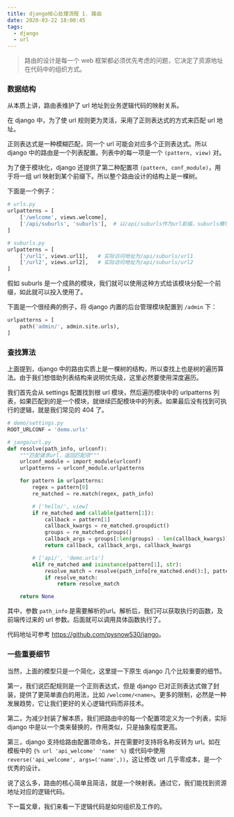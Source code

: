 ```yaml
---
title: django核心处理流程 1. 路由
date: 2020-03-22 18:00:45
tags:
  - django
  - url
---
```


> 路由的设计是每一个 web 框架都必须优先考虑的问题，它决定了资源地址在代码中的组织方式。

### 数据结构

从本质上讲，路由表维护了 url 地址到业务逻辑代码的映射关系。

在 django 中，为了使 url 规则更为灵活，采用了正则表达式的方式来匹配 url 地址。

正则表达式是一种模糊匹配，同一个 url 可能会对应多个正则表达式。所以 django 中的路由是一个列表配置。列表中的每一项是一个 `(pattern, view)` 对。

为了便于模块化，django 还提供了第二种配置项 `(pattern, conf_module)`，用于将一组 url 映射到某个前缀下。所以整个路由设计的结构上是一棵树。

下面是一个例子：

```python
# urls.py
urlpatterns = [
    ['/welcome', views.welcome],
    ['/api/suburls', 'suburls'],  # 以/api/suburls作为url前缀，suburls模块中的其它项作为剩余部分
]

# suburls.py
urlpatterns = [
    ['/url1', views.url1],   # 实际访问地址为/api/suburls/url1
    ['/url2', views.url2],   # 实际访问地址为/api/suburls/url2
]
```

假如 suburls 是一个成熟的模块，我们就可以使用这种方式给该模块分配一个前缀，如此就可以投入使用了。

下面是一个很经典的例子，将 django 内置的后台管理模块配置到 `/admin` 下：

```python
urlpatterns = [
    path('admin/', admin.site.urls),
]
```

### 查找算法

上面提到，django 中的路由实质上是一棵树的结构，所以查找上也是树的遍历算法。由于我们想借助列表结构来说明优先级，这里必然要使用深度遍历。

我们首先会从 settings 配置找到根 url 模块，然后遍历模块中的 urlpatterns 列表，如果匹配到的是一个模块，就继续匹配模块中的列表。如果最后没有找到可执行的逻辑，就是我们常见的 404 了。

```python
# demo/settings.py
ROOT_URLCONF = 'demo.urls'

# jango/url.py
def resolve(path_info, urlconf):
    """匹配请求url，返回匹配项"""
    urlconf_module = import_module(urlconf)
    urlpatterns = urlconf_module.urlpatterns

    for pattern in urlpatterns:
        regex = pattern[0]
        re_matched = re.match(regex, path_info)

        # ['hello/', view]
        if re_matched and callable(pattern[1]):
            callback = pattern[1]
            callback_kwargs = re_matched.groupdict()
            groups = re_matched.groups()
            callback_args = groups[:len(groups) - len(callback_kwargs)]
            return callback, callback_args, callback_kwargs

        # ['api/', 'demo.urls']
        elif re_matched and isinstance(pattern[1], str):
            resolve_match = resolve(path_info[re_matched.end():], pattern[1])
            if resolve_match:
                return resolve_match

    return None
```

其中，参数 `path_info` 是需要解析的url。解析后，我们可以获取执行的函数，及前端传过来的 url 参数。后面就可以调用具体函数执行了。

代码地址可参考 <https://github.com/pysnow530/jango>。

### 一些重要细节

当然，上面的模型只是一个简化，这里提一下原生 django 几个比较重要的细节。

第一，我们说匹配规则是一个正则表达式，但是 django 已对正则表达式做了封装，提供了更简单直白的用法，比如 `/welcome/<name>`。更多的限制，必然是一种发展趋势，它让我们更好的关心逻辑代码而非技术。

第二，为减少封装了解本质，我们把路由中的每一个配置项定义为一个列表，实际 django 中是以一个类来替换的，作用类似，只是抽象程度更高。

第三，django 支持给路由配置项命名，并在需要时支持将名称反转为 url。如在模板中的 `{% url 'api_welcome' 'name' %}` 或代码中使用 `reverse('api_welcome', args=('name',))`，这让修改 url 几乎零成本，是一个优秀的设计。

说了这么多，路由的核心简单且简洁，就是一个映射表。通过它，我们能找到资源地址对应的逻辑代码。

下一篇文章，我们来看一下逻辑代码是如何组织及工作的。

